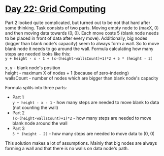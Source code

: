 # [Day 22: Grid Computing](https://adventofcode.com/2016/day/22)

Part 2 looked quite complicated, but turned out to be not that hard after some thinking. Task consists of
two parts. Moving empty node to (maxX, 0) and then moving data towards (0, 0). Each move
costs 5 (blank node needs to be placed in front of data after every move). Additionally,
big nodes (bigger than blank node's capacity) seem to always form a wall. So to move 
blank node it needs to go around the wall.
Formula calculating how many steps are needed looks like this:\
``y + height - x - 1 + (x-(height-wallsCount)+1)*2 + 5 * (height - 2)``

x, y - blank node's position\
height - maximum X of nodes + 1 (because of zero-indexing)\
wallsCount - number of nodes which are bigger than blank node's capacity

Formula splits into three parts:
- Part 1\
``y + height - x - 1`` - how many steps are needed to move blank to data (not counting the wall)
- Part 2\
``(x-(height-wallsCount)+1)*2`` - how many steps are needed to move blank node around the wall
- Part 3\
``5 * (height - 2)`` - how many steps are needed to move data to (0, 0)

This solution makes a lot of assumptions. Mainly that big nodes are always forming a wall
and that there is no walls on data node's path.